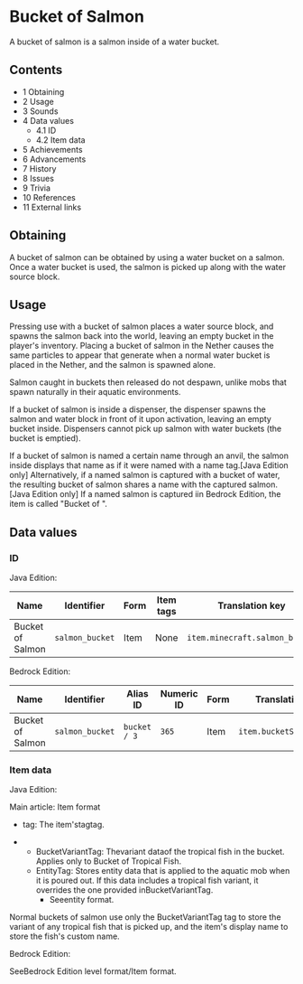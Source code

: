 # Bucket of Salmon
A bucket of salmon is a salmon inside of a water bucket.

## Contents
- 1 Obtaining
- 2 Usage
- 3 Sounds
- 4 Data values
	- 4.1 ID
	- 4.2 Item data
- 5 Achievements
- 6 Advancements
- 7 History
- 8 Issues
- 9 Trivia
- 10 References
- 11 External links

## Obtaining
A bucket of salmon can be obtained by using a water bucket on a salmon. Once a water bucket is used, the salmon is picked up along with the water source block.

## Usage
Pressing use with a bucket of salmon places a water source block, and spawns the salmon back into the world, leaving an empty bucket in the player's inventory. Placing a bucket of salmon in the Nether causes the same particles to appear that generate when a normal water bucket is placed in the Nether, and the salmon is spawned alone.

Salmon caught in buckets then released do not despawn, unlike mobs that spawn naturally in their aquatic environments.

If a bucket of salmon is inside a dispenser, the dispenser spawns the salmon and water block in front of it upon activation, leaving an empty bucket inside. Dispensers cannot pick up salmon with water buckets (the bucket is emptied).

If a bucket of salmon is named a certain name through an anvil, the salmon inside displays that name as if it were named with a name tag.‌[Java Edition  only] Alternatively, if a named salmon is captured with a bucket of water, the resulting bucket of salmon shares a name with the captured salmon.‌[Java Edition  only] If a named salmon is captured iin Bedrock Edition, the item is called "Bucket of <Name>".

## Data values
### ID
Java Edition:

| Name             | Identifier      | Form | Item tags | Translation key                |
|------------------|-----------------|------|-----------|--------------------------------|
| Bucket of Salmon | `salmon_bucket` | Item | None      | `item.minecraft.salmon_bucket` |

Bedrock Edition:

| Name             | Identifier      | Alias ID     | Numeric ID | Form | Translation key          |
|------------------|-----------------|--------------|------------|------|--------------------------|
| Bucket of Salmon | `salmon_bucket` | `bucket / 3` | `365`      | Item | `item.bucketSalmon.name` |

### Item data
Java Edition:

Main article: Item format
- tag: The item'stagtag.

- 
	- BucketVariantTag: Thevariant dataof the tropical fish in the bucket. Applies only to Bucket of Tropical Fish.
	- EntityTag: Stores entity data that is applied to the aquatic mob when it is poured out. If this data includes a tropical fish variant, it overrides the one provided inBucketVariantTag.
		- Seeentity format.

Normal buckets of salmon use only the BucketVariantTag tag to store the variant of any tropical fish that is picked up, and the item's display name to store the fish's custom name.

Bedrock Edition:

SeeBedrock Edition level format/Item format.
